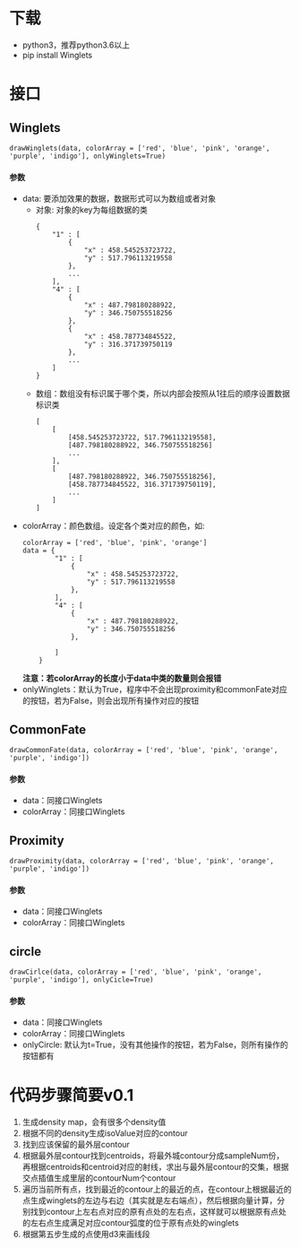 # 下载
- python3，推荐python3.6以上
- pip install Winglets 

# 接口
## Winglets
```
drawWinglets(data, colorArray = ['red', 'blue', 'pink', 'orange', 'purple', 'indigo'], onlyWinglets=True)
```
#### 参数
- data: 要添加效果的数据，数据形式可以为数组或者对象
    - 对象: 对象的key为每组数据的类
        ```
        {
            "1" : [ 
                {
                    "x" : 458.545253723722,
                    "y" : 517.796113219558
                }, 
                ...
            ],
            "4" : [ 
                {
                    "x" : 487.798180288922,
                    "y" : 346.750755518256
                }, 
                {
                    "x" : 458.787734845522,
                    "y" : 316.371739750119
                }, 
                ...
            ]
        }
        ```
    - 数组：数组没有标识属于哪个类，所以内部会按照从1往后的顺序设置数据标识类
        ```
        [
            [ 
                [458.545253723722, 517.796113219558], 
                [487.798180288922, 346.750755518256]
                ...
            ],
            [ 
                [487.798180288922, 346.750755518256],
                [458.787734845522, 316.371739750119],
                ...
            ]
        ]
        ```
- colorArray：颜色数组。设定各个类对应的颜色，如:
    ```
    colorArray = ['red', 'blue', 'pink', 'orange']
    data = {
            "1" : [ 
                {
                    "x" : 458.545253723722,
                    "y" : 517.796113219558
                }, 
            ],
            "4" : [ 
                {
                    "x" : 487.798180288922,
                    "y" : 346.750755518256
                }, 
                
            ]
        }
    
    ```
    **注意：若colorArray的长度小于data中类的数量则会报错**
- onlyWinglets：默认为True，程序中不会出现proximity和commonFate对应的按钮，若为False，则会出现所有操作对应的按钮
## CommonFate
```
drawCommonFate(data, colorArray = ['red', 'blue', 'pink', 'orange', 'purple', 'indigo'])
```
#### 参数
- data：同接口Winglets
- colorArray：同接口Winglets
## Proximity
```
drawProximity(data, colorArray = ['red', 'blue', 'pink', 'orange', 'purple', 'indigo'])
```
#### 参数
- data：同接口Winglets
- colorArray：同接口Winglets

## circle
```
drawCirlce(data, colorArray = ['red', 'blue', 'pink', 'orange', 'purple', 'indigo'], onlyCicle=True)
```
#### 参数
- data：同接口Winglets
- colorArray：同接口Winglets
- onlyCircle: 默认为t=True，没有其他操作的按钮，若为False，则所有操作的按钮都有

# 代码步骤简要v0.1
1. 生成density map，会有很多个density值
2. 根据不同的density生成isoValue对应的contour
3. 找到应该保留的最外层contour
4. 根据最外层contour找到centroids，将最外城contour分成sampleNum份，再根据centroids和centroid对应的射线，求出与最外层contour的交集，根据交点插值生成里层的contourNum个contour
5. 遍历当前所有点，找到最近的contour上的最近的点，在contour上根据最近的点生成winglets的左边与右边（其实就是左右端点），然后根据向量计算，分别找到contour上左右点对应的原有点处的左右点，这样就可以根据原有点处的左右点生成满足对应contour弧度的位于原有点处的winglets
6. 根据第五步生成的点使用d3来画线段
